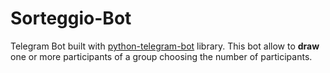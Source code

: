 # Sorteggio-Bot
Telegram Bot built with [python-telegram-bot](https://docs.python-telegram-bot.org/en/v20.0a4/index.html) library. This bot allow to **draw** one or more participants of a group choosing the number of participants.
